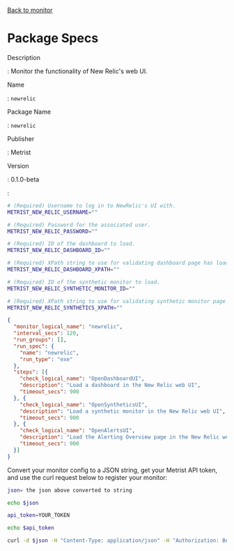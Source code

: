 [Back to monitor](newrelic.md)

# Package Specs

Description

: Monitor the functionality of New Relic's web UI.

Name

: `newrelic`

Package Name

: `newrelic`

Publisher

: Metrist

Version

: 0.1.0-beta

: &nbsp;


<!--@include: /parts/_3.md-->


```sh
# (Required) Username to log in to NewRelic's UI with.
METRIST_NEW_RELIC_USERNAME=""

# (Required) Password for the associated user.
METRIST_NEW_RELIC_PASSWORD=""

# (Required) ID of the dashboard to load.
METRIST_NEW_RELIC_DASHBOARD_ID=""

# (Required) XPath string to use for validating dashboard page has loaded successfully.
METRIST_NEW_RELIC_DASHBOARD_XPATH=""

# (Required) ID of the synthetic monitor to load.
METRIST_NEW_RELIC_SYNTHETIC_MONITOR_ID=""

# (Required) XPath string to use for validating synthetic monitor page has loaded successfully.
METRIST_NEW_RELIC_SYNTHETICS_XPATH=""
```

<!--@include: /parts/tips_env-vars.md -->


<!--@include: /parts/_4.md-->


```json
{
  "monitor_logical_name": "newrelic",
  "interval_secs": 120,
  "run_groups": [],
  "run_spec": {
    "name": "newrelic",
    "run_type": "exe"
  },
  "steps": [{
    "check_logical_name": "OpenDashboardUI",
    "description": "Load a dashboard in the New Relic web UI",
    "timeout_secs": 900
  }, {
    "check_logical_name": "OpenSyntheticsUI",
    "description": "Load a synthetic monitor in the New Relic web UI",
    "timeout_secs": 900
  }, {
    "check_logical_name": "OpenAlertsUI",
    "description": "Load the Alerting Overview page in the New Relic web UI",
    "timeout_secs": 900
  }]
}
```




Convert your monitor config to a JSON string, get your Metrist API token, and use the curl request below to register your monitor:

```sh
json= the json above converted to string

echo $json

api_token=YOUR_TOKEN

echo $api_token

curl -d $json -H "Content-Type: application/json" -H "Authorization: Bearer $api_token" 'https://app.metrist.io/api/v0/monitor-config'

```

<!--@include: /parts/tips_api.md-->


<!--@include: /parts/_5.md-->


<!--@include: /parts/result.md-->
